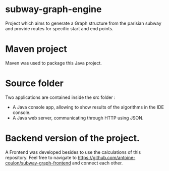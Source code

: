 # subway-graph-engine
Project which aims to generate a Graph structure from the parisian subway and provide routes for specific start and end points.

# Maven project
Maven was used to package this Java project.

# Source folder
Two applications are contained inside the src folder :
- A Java console app, allowing to show results of the algorithms in the IDE console.
- A Java web server, communicating through HTTP using JSON.

# Backend version of the project. 
A Frontend was developed besides to use the calculations of this repository. Feel free to navigate to https://github.com/antoine-coulon/subway-graph-frontend and connect each other.
